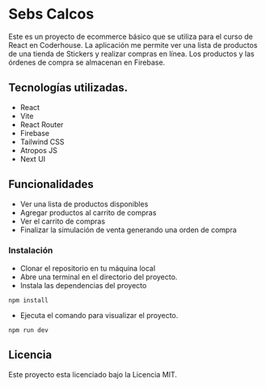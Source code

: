 # Sebs Calcos
Este es un proyecto de ecommerce básico que se utiliza para el curso de React en Coderhouse. La aplicación me permite ver una lista de productos de una tienda de Stickers y realizar compras en línea. Los productos y las órdenes de compra se almacenan en Firebase. 

## Tecnologías utilizadas. 
- React
- Vite
- React Router
- Firebase
- Tailwind CSS
- Atropos JS
- Next UI

## Funcionalidades
- Ver una lista de productos disponibles
- Agregar productos al carrito de compras
- Ver el carrito de compras
- Finalizar la simulación de venta generando una orden de compra

### Instalación
- Clonar el repositorio en tu máquina local
- Abre una terminal en el directorio del proyecto.
- Instala las dependencias del proyecto
```
npm install
```
- Ejecuta el comando para visualizar el proyecto. 
```
npm run dev
```

## Licencia
Este proyecto esta licenciado bajo la Licencia MIT. 
